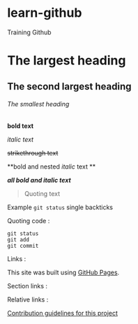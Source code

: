 # learn-github
Training Github

# The largest heading
## The second largest heading
###### The smallest heading

**bold text**

*italic text*

~~strikethrough text~~

**bold and nested _italic_ text **

***all bold and italic text***

> Quoting text

Example `git status` single backticks

Quoting code :
```
git status
git add
git commit
```

Links :

This site was built using [GitHub Pages](https://github.com/eby8zevin/learn-github).

Section links :

Relative links :

[Contribution guidelines for this project](docs/CONTRIBUTING.md)
